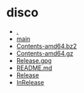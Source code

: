 disco
========================

- [.](.)
- [main](main)
- [Contents-amd64.bz2](Contents-amd64.bz2)
- [Contents-amd64.gz](Contents-amd64.gz)
- [Release.gpg](Release.gpg)
- [README.md](README.md)
- [Release](Release)
- [InRelease](InRelease)
